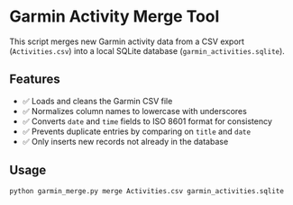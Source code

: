 # Garmin Activity Merge Tool

This script merges new Garmin activity data from a CSV export (`Activities.csv`) into a local SQLite database (`garmin_activities.sqlite`).

## Features

- ✅ Loads and cleans the Garmin CSV file
- ✅ Normalizes column names to lowercase with underscores
- ✅ Converts `date` and `time` fields to ISO 8601 format for consistency
- ✅ Prevents duplicate entries by comparing on `title` and `date`
- ✅ Only inserts new records not already in the database

## Usage

```bash
python garmin_merge.py merge Activities.csv garmin_activities.sqlite
